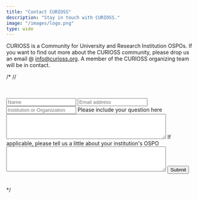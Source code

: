 ```yaml
---
title: "Contact CURIOSS"
description: "Stay in touch with CURIOSS."
image: "/images/logo.png"
type: wide
---
```


CURIOSS is a Community for University and Research Institution OSPOs. If you want to find out more about the CURIOSS community, please drop us an email @ info@curioss.org. A member of the CURIOSS organizing team will be in contact. 

/* 
// <section class="section" style="padding-top: 20px; padding-bottom: 20px;">
  <div class="container">
   <div class="col-md-6">
    <div class="bg-white p-4">
          <form action="https://docs.google.com/forms/d/e/1FAIpQLSdhSsURaiS-molwKRlFPnvqncCx1Vd0BmRs0ATl75z5R2-YxA/formResponse" target="_blank" method="post">
            <input type="text" id="name" name="name" class="form-control mb-4 px-0" placeholder="Name" required>
            <input type="text" id="email" name="email" class="form-control mb-4 px-0" placeholder="Email address" required>
            <input type="text" id="organization" name="organization" class="form-control mb-4 px-0" placeholder="Institution or Organization" required>
            <label for="question">Please include your question here</label>
            <textarea id="question" name="question" rows="4" cols="50" required>
            </textarea>
            <label for="ospo_info">If applicable, please tell us a little about your institution's OSPO</label>
            <textarea id="ospo_info" name="ospo_info" rows="4" cols="50">
            </textarea>
            <input class="btn btn-primary" type="submit" value="Submit">
          </form>
    </div>
  </div>
</section> 
*/   
